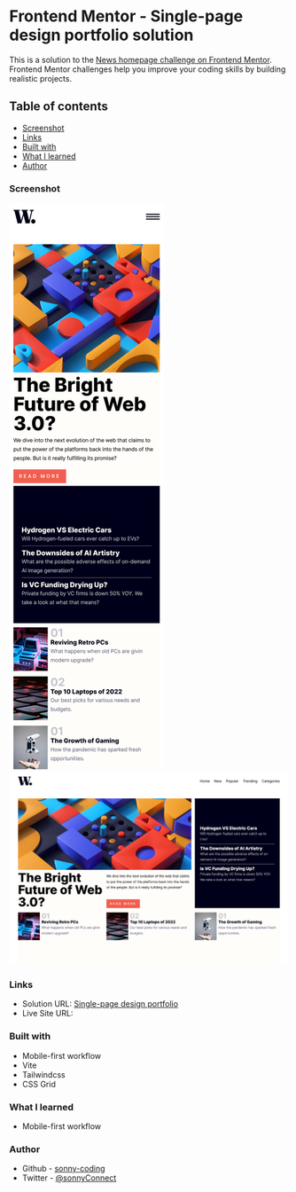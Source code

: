# Frontend Mentor - Single-page design portfolio solution

This is a solution to the [News homepage challenge on Frontend Mentor](https://www.frontendmentor.io/challenges/news-homepage-H6SWTa1MFl). Frontend Mentor challenges help you improve your coding skills by building realistic projects.

## Table of contents

- [Screenshot](#screenshot)
- [Links](#links)
- [Built with](#built-with)
- [What I learned](#what-i-learned)
- [Author](#author)

### Screenshot

![Mobile](./screenshots/mobile.png)
![Desktop](./screenshots/desktop.png)

### Links

- Solution URL: [Single-page design portfolio](https://github.com/sonny-coding/news-homepage-tailwind)
- Live Site URL:

### Built with

- Mobile-first workflow
- Vite
- Tailwindcss
- CSS Grid

### What I learned

- Mobile-first workflow

### Author

- Github - [sonny-coding](https://github.com/sonny-coding)
- Twitter - [@sonnyConnect](https://twitter.com/sonnyConnect)
